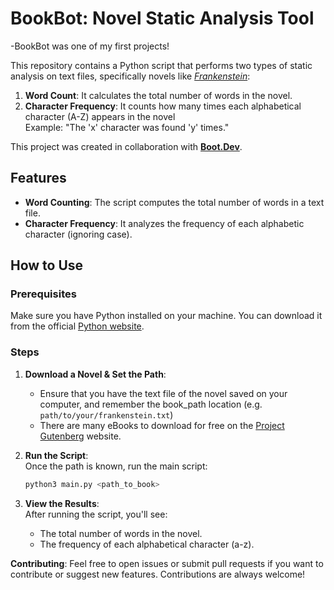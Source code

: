 # BookBot: Novel Static Analysis Tool
 -BookBot was one of my first projects!

This repository contains a Python script that performs two types of static analysis on text files, specifically novels like *[Frankenstein](https://www.gutenberg.org/cache/epub/84/pg84.txt)*:

1. **Word Count**: It calculates the total number of words in the novel.
2. **Character Frequency**: It counts how many times each alphabetical character (A-Z) appears in the novel<br>Example: "The 'x' character was found 'y' times."

This project was created in collaboration with **[Boot.Dev](https://boot.dev)**.

## Features

- **Word Counting**: The script computes the total number of words in a text file.
- **Character Frequency**: It analyzes the frequency of each alphabetic character (ignoring case).

## How to Use

### Prerequisites
Make sure you have Python installed on your machine. You can download it from the official [Python website](https://www.python.org/downloads/).

### Steps

1. **Download a Novel & Set the Path**:  
   - Ensure that you have the text file of the novel saved on your computer, and remember the book_path location (e.g. `path/to/your/frankenstein.txt`)
   - There are many eBooks to download for free on the [Project Gutenberg](https://www.gutenberg.org/) website.

2. **Run the Script**:  
   Once the path is known, run the main script:
   ```bash
   python3 main.py <path_to_book>
   ```
3. **View the Results**:  
   After running the script, you'll see:
    - The total number of words in the novel.
    - The frequency of each alphabetical character (a-z).

**Contributing**:
    Feel free to open issues or submit pull requests if you want to contribute or suggest new features. Contributions are always welcome!